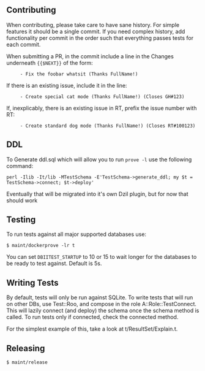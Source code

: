 ## Contributing

When contributing, please take care to have sane history.  For simple features
it should be a single commit.  If you need complex history, add functionality
per commit in the order such that everything passes tests for each commit.

When submitting a PR, in the commit include a line in the Changes underneath
`{{$NEXT}}` of the form:

         - Fix the foobar whatsit (Thanks FullName!)

If there is an existing issue, include it in the line:

         - Create special cat mode (Thanks FullName!) (Closes GH#123)

If, inexplicably, there is an existing issue in RT, prefix the issue number
with RT:

         - Create standard dog mode (Thanks FullName!) (Closes RT#100123)

## DDL

To Generate ddl.sql which will allow you to run `prove -l` use the following command:

```
perl -Ilib -It/lib -MTestSchema -E'TestSchema->generate_ddl; my $t = TestSchema->connect; $t->deploy'
```

Eventually that will be migrated into it's own Dzil plugin, but for now that should work

## Testing

To run tests against all major supported databases use:

```
$ maint/dockerprove -lr t
```

You can set `DBIITEST_STARTUP` to 10 or 15 to wait longer for the databases to be
ready to test against.  Default is 5s.

## Writing Tests

By default, tests will only be run against SQLite. To write tests
that will run on other DBs, use Test::Roo, and compose in the role
A::Role::TestConnect. This will lazily connect (and deploy) the
schema once the schema method is called. To run tests only if
connected, check the connected method.

For the simplest example of this, take a look at t/ResultSet/Explain.t.

## Releasing

```
$ maint/release
```
